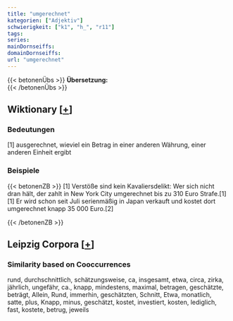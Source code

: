 ```yaml
---
title: "umgerechnet"
kategorien: ["Adjektiv"]
schwierigkeit: ["k1", "h_", "r11"]
tags:
series:
mainDornseiffs:
domainDornseiffs:
url: "umgerechnet"
---
```


{{< betonenÜbs >}}
**Übersetzung:**  
{{< /betonenÜbs >}}

## Wiktionary [[+](https://de.wiktionary.org/wiki/umgerechnet)]

### Bedeutungen
[1] ausgerechnet, wieviel ein Betrag in einer anderen Währung, einer anderen Einheit ergibt  

### Beispiele
{{< betonenZB >}}
[1] Verstöße sind kein Kavaliersdelikt: Wer sich nicht dran hält, der zahlt in New York City umgerechnet bis zu 310 Euro Strafe.[1]  
[1] Er wird schon seit Juli serienmäßig in Japan verkauft und kostet dort umgerechnet knapp 35 000 Euro.[2]  

{{< /betonenZB >}}

## Leipzig Corpora [[+](https://corpora.uni-leipzig.de/en/res?word=umgerechnet&corpusId=deu_newscrawl-public_2018)]


### Similarity based on Cooccurrences
rund, durchschnittlich, schätzungsweise, ca, insgesamt, etwa, circa, zirka, jährlich, ungefähr, ca., knapp, mindestens, maximal, betragen, geschätzte, beträgt, Allein, Rund, immerhin, geschätzten, Schnitt, Etwa, monatlich, satte, plus, Knapp, minus, geschätzt, kostet, investiert, kosten, lediglich, fast, kostete, betrug, jeweils

